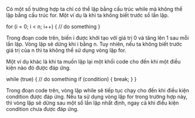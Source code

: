 Có một số trường hợp ta chỉ có thể lặp bằng cấu trúc while mà không thể lặp bằng cấu trúc for. Một ví dụ là khi ta không biết trước số lần lặp.

for (i = 0; i < n; i++) { // do something }

Trong đoạn code trên, biến i được khởi tạo với giá trị 0 và tăng lên 1 sau mỗi lần lặp. Vòng lặp sẽ dừng khi i bằng n. Tuy nhiên, nếu ta không biết trước giá trị của n thì ta không thể sử dụng vòng lặp for.

Một ví dụ khác là khi ta muốn lặp lại một khối code cho đến khi một điều kiện nào đó được đáp ứng.

while (true) { // do something if (condition) { break; } }

Trong đoạn code trên, vòng lặp while sẽ tiếp tục chạy cho đến khi điều kiện condition được đáp ứng. Nếu ta sử dụng vòng lặp for trong trường hợp này, thì vòng lặp sẽ dừng sau một số lần lặp nhất định, ngay cả khi điều kiện condition chưa được đáp ứng.
